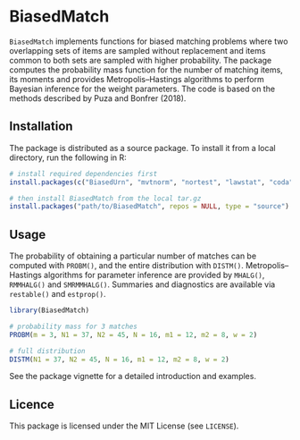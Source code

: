 # BiasedMatch

`BiasedMatch` implements functions for biased matching problems where two
overlapping sets of items are sampled without replacement and items
common to both sets are sampled with higher probability.  The package
computes the probability mass function for the number of matching
items, its moments and provides Metropolis–Hastings algorithms to
perform Bayesian inference for the weight parameters.  The code is based
on the methods described by Puza and Bonfrer (2018).

## Installation

The package is distributed as a source package.  To install it from a
local directory, run the following in R:

```r
# install required dependencies first
install.packages(c("BiasedUrn", "mvtnorm", "nortest", "lawstat", "coda"))

# then install BiasedMatch from the local tar.gz
install.packages("path/to/BiasedMatch", repos = NULL, type = "source")
```

## Usage

The probability of obtaining a particular number of matches can be
computed with `PROBM()`, and the entire distribution with `DISTM()`.
Metropolis–Hastings algorithms for parameter inference are provided by
`MHALG()`, `RMMHALG()` and `SMRMMHALG()`.  Summaries and diagnostics
are available via `restable()` and `estprop()`.

```r
library(BiasedMatch)

# probability mass for 3 matches
PROBM(m = 3, N1 = 37, N2 = 45, N = 16, m1 = 12, m2 = 8, w = 2)

# full distribution
DISTM(N1 = 37, N2 = 45, N = 16, m1 = 12, m2 = 8, w = 2)
```

See the package vignette for a detailed introduction and examples.

## Licence

This package is licensed under the MIT License (see `LICENSE`).